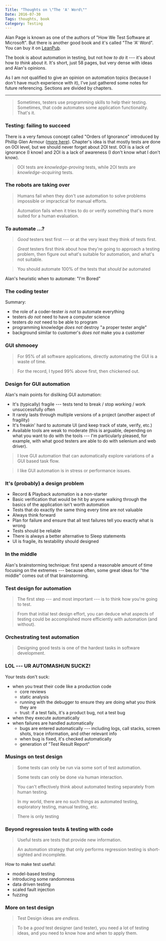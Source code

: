 ```yaml
---
Title: "Thoughts on \"The 'A' Word\""
Date: 2016-07-30
Tags: thoughts, book
Category: Testing
---
```


Alan Page is known as one of the authors of "How We Test Software at Microsoft". But there is another good book and it's called "The 'A' Word". You can buy it on [LeanPub](https://leanpub.com/TheAWord).

The book is about automation in testing, but not how _to do_ it --- it's about how _to think_ about it. It's short, just 58 pages, but very dense with ideas and Alan's opinions.

As I am not qualified to give an opinion on automation topics (because I don't have much experience with it), I've just gathered some notes for future referencing. Sections are divided by chapters.

---

> Sometimes, testers use programming skills to help their testing. Sometimes, that code automates some application functionality. That's it.


### Testing: failing to succeed
There is a very famous concept called "Orders of Ignorance" introduced by Phillip Glen Armour ([more here](https://www.researchgate.net/publication/27293624_The_five_orders_of_ignorance)). Chapter's idea is that mostly tests are done on 0OI level, but we should never forget about 2OI test. 0OI is a lack of ignorance (I know) and 2OI is a lack of awareness (I don't know what I don't know).

> 0OI tests are _knowledge-proving_ tests, while 2OI tests are _knowledge-acquiring_ tests.

### The robots are taking over
> Humans fail when they don't use automation to solve problems impossible or impractical for manual efforts.


> Automation fails when it tries to do or verify something that's more suited for a human evaluation.

### To automate ...?
> _Good_ testers test first --- or at the very least they think of tests first. 

> _Great_ testers first think about how they're going to approach a testing problem, then figure out what's suitable for automation, and what's not suitable. 


> You should automate 100% of the tests that _should be_ automated

Alan's heuristic when to automate: "I'm Bored"

### The coding tester
Summary:

* the role of a coder-tester _is not_ to automate everything
* testers _do not_ need to have a computer science
* testers _do not_ need to be able to program
* programming knowledge _does not_ destroy "a proper tester angle"
* background similar to customer's _does not_ make you a customer

### GUI shmooey
> For 95% of all software applications, directly automating the GUI is a waste of time. 

> For the record, I typed 99% above first, then chickened out.

### Design for GUI automation
Alan's main points for disliking GUI automation:

* It's (typically) fragile --- tests tend to break / stop working / work unsuccessfully often
* It rarely lasts through multiple versions of a project (another aspect of fragility)
* It's freakin' hard to automate UI (and keep track of state, verify, etc.)
* Available tools are weak to moderate (this is arguable, depending on what you want to do with the tools --- I'm particularly pleased, for example, with what good testers are able to do with selenium and web driver).

> I love GUI automation that can automatically explore variations of a GUI based task flow.

> I like GUI automation is in stress or performance issues.

### It's (probably) a design problem

* Record & Playback automation is a non-starter
* Basic verification that would be hit by anyone walking through the basics of the application isn't worth automation
* Tests that do exactly the same thing every time are not valuable
* Always think forward
* Plan for failure and ensure that all test failures tell you exactly what is wrong
* Tests should be reliable
* There is always a better alternative to Sleep statements
* UI is fragile, its testability should designed

### In the middle
Alan's brainstorming technique: first spend a reasonable amount of time focusing on the extremes --- because often, some great ideas for "the middle" comes out of that brainstorming. 

### Test design for automation
> The first step --- and most important --- is to think how you're going to test.

> From that initial test design effort, you can deduce what aspects of testing could be accomplished more efficiently with automation (and without).

### Orchestrating test automation
> Designing good tests is one of the hardest tasks in software development.

### LOL --- UR AUTOMASHUN SUCKZ!
Your tests don't suck:

* when you treat their code like a production code
    * core reviews
    * static analysis
    * running with the debugger to ensure they are doing what you think they are
    * trust: if a test fails, it's a product bug, not a test bug
* when they execute automatically
* when failures are handled automatically
    * bugs are entered automatically --- including logs, call stacks, screen shots, trace information, and other relevant info
    * when bug is fixed, it's checked automatically
    * generation of "Test Result Report"

### Musings on test design
> Some tests can only be run via some sort of test automation.

> Some tests can only be done via human interaction.

> You can't effectively think about automated testing separately from human testing.

> In my world, there are no such things as automated testing, exploratory testing, manual testing, etc.

> There is only testing

### Beyond regression tests & testing with code
> Useful tests are tests that provide new information. 

> An automation strategy that only performs regression testing is short-sighted and incomplete.

How to make test useful:

* model-based testing
* introducing some randomness
* data driven testing
* scaled fault injection 
* fuzzing

### More on test design
> Test Design ideas are _endless._


> To be a _good_ test designer (and tester), you need a lot of testing ideas, and you need to know how and when to apply them.
